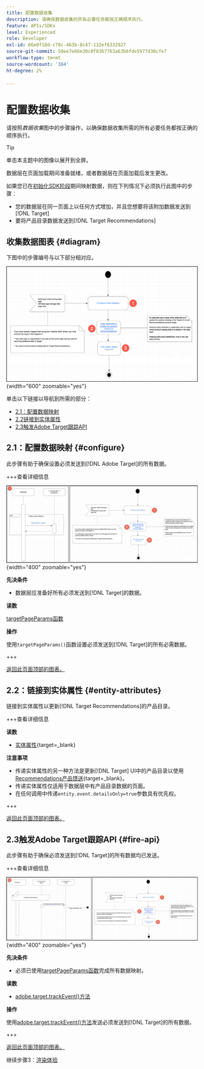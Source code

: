 ```yaml
---
title: 配置数据收集
description: 请确保数据收集的所有必要任务都按正确顺序执行。
feature: APIs/SDKs
level: Experienced
role: Developer
exl-id: 66e0f18d-c78c-463b-8c47-132ef6332927
source-git-commit: 50ee7e66e30c0f8367763a63b6fde5977d30cfe7
workflow-type: tm+mt
source-wordcount: '384'
ht-degree: 2%

---
```


# 配置数据收集

请按照&#x200B;*数据收集*&#x200B;图中的步骤操作，以确保数据收集所需的所有必要任务都按正确的顺序执行。

>[!TIP]
>
>单击本主题中的图像以展开到全屏。

数据层在页面加载期间准备就绪，或者数据层在页面加载后发生更改。

如果您已在[初始化SDK阶段](/help/dev/patterns/recs-atjs/initialize-sdk.md)期间映射数据，则在下列情况下必须执行此图中的步骤：

* 您的数据层在同一页面上以任何方式增加，并且您想要将该附加数据发送到[!DNL Target]
* 要将产品目录数据发送到[!DNL Target Recommendations]

## 收集数据图表 {#diagram}

下图中的步骤编号与以下部分相对应。

![数据收集图表](/help/dev/patterns/recs-atjs/assets/data-collection-diagram.png){width="600" zoomable="yes"}

单击以下链接以导航到所需的部分：

* [2.1：配置数据映射](#configure)
* [2.2链接到实体属性](#entity-attributes)
* [2.3触发Adobe Target跟踪API](#fire-api)

## 2.1：配置数据映射 {#configure}

此步骤有助于确保设置必须发送到[!DNL Adobe Target]的所有数据。

+++查看详细信息

![配置数据映射关系图](/help/dev/patterns/recs-atjs/assets/configure-data-mapping-combined.png){width="400" zoomable="yes"}

**先决条件**

* 数据层应准备好所有必须发送到[!DNL Target]的数据。

**读数**

[targetPageParams函数](/help/dev/implement/client-side/atjs/atjs-functions/targetpageparams.md)

**操作**

使用`targetPageParams()`函数设置必须发送到[!DNL Target]的所有必需数据。

+++

[返回此页面顶部的图表。](#diagram)

## 2.2：链接到实体属性 {#entity-attributes}

链接到实体属性以更新[!DNL Target Recommendations]的产品目录。

+++查看详细信息

**读数**

* [实体属性](https://experienceleague.adobe.com/docs/target/using/recommendations/entities/entity-attributes.html?lang=zh-Hans){target=_blank}

**注意事项**

* 传递实体属性的另一种方法是更新[!DNL Target] UI中的产品目录以使用[Recommendations产品馈送](https://experienceleague.adobe.com/docs/target/using/recommendations/entities/feeds.html?lang=zh-Hans){target=_blank}。
* 传递实体属性仅适用于数据层中有产品目录数据的页面。
* 在任何调用中传递`entity.event.detailsOnly=true`参数具有优先权。

+++

[返回此页面顶部的图表。](#diagram)

## 2.3触发Adobe Target跟踪API {#fire-api}

此步骤有助于确保必须发送到[!DNL Target]的所有数据均已发送。

+++查看详细信息

![触发Adobe Target跟踪API关系图](/help/dev/patterns/recs-atjs/assets/fire-track-api-combined.png){width="400" zoomable="yes"}

**先决条件**

* 必须已使用[targetPageParams函数](/help/dev/implement/client-side/atjs/atjs-functions/targetpageparams.md)完成所有数据映射。

**读数**

* [adobe.target.trackEvent()方法](/help/dev/implement/client-side/atjs/atjs-functions/adobe-target-trackevent.md)

**操作**

使用[adobe.target.trackEvent()方法](/help/dev/implement/client-side/atjs/atjs-functions/adobe-target-trackevent.md)发送必须发送到[!DNL Target]的所有数据。

+++

[返回此页面顶部的图表。](#diagram)

继续步骤3：[渲染体验](/help/dev/patterns/recs-atjs/render-experiences.md)
